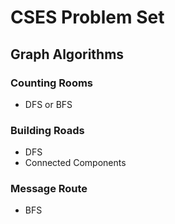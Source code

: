 # CSES Problem Set

## Graph Algorithms

### Counting Rooms

- DFS or BFS

### Building Roads

- DFS
- Connected Components

### Message Route

- BFS